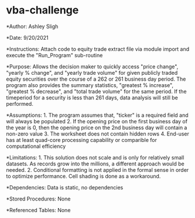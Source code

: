 # vba-challenge

*Author: Ashley Sligh

*Date: 9/20/2021

*Instructions: Attach code to equity trade extract file via module import and execute the "Run_Program" sub-routine


*Purpose: Allows the decision maker to quickly access "price change", "yearly % change",
         and "yearly trade volume" for given publicly traded equity securities over the
         course of a 262 or 261 business day period. The program also provides the summary
         statistics, "greatest % increase", "greatest % decrease", and "total trade volume"
         for the same period.  If the timeperiod for a security is less than 261 days, data
         analysis will still be performed.

*Assumptions: 1. The program assumes that, "ticker" is a required field and will always be populated
             2. If the opening price on the first business day of the year is 0, then the opening price
                on the 2nd business day will contain a non-zero value
             3. The worksheet does not contain hidden rows
             4. End-user has at least quad-core processing capability or comparible for computational efficiency


*Limitations: 1. This solution does not scale and is only for relatively small datasets. As records grow into
                the millions, a different approach would be needed.
             2. Conditional formatting is not applied in the formal sense in order to optimize performance.
                Cell shading is done as a workaround.

*Dependencies: Data is static, no dependencies

*Stored Procedures: None

*Referenced Tables: None
